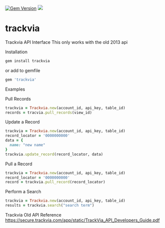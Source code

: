 [![Gem Version](https://badge.fury.io/rb/trackvia.svg)](https://badge.fury.io/rb/trackvia)
![](http://ruby-gem-downloads-badge.herokuapp.com/trackvia)
# trackvia
Trackvia API Interface
This only works with the old 2013 api

Installation

```ruby
gem install trackvia
```
or add to gemfile
```ruby
gem 'trackvia'
```

Examples


Pull Records
```ruby
trackvia = Trackvia.new(account_id, api_key, table_id)
records = tracvia.pull_records(view_id)
```

Update a Record
```ruby
trackvia = Trackvia.new(account_id, api_key, table_id)
record_locator = '0000000000'
data = {
  name: "new name"
}
trackvia.update_record(record_locator, data)
```

Pull a Record
```ruby
trackvia = Trackvia.new(account_id, api_key, table_id)
record_locator = '0000000000'
record = trackvia.pull_record(record_locator)
```

Perform a Search
```ruby
trackvia = Trackvia.new(account_id, api_key, table_id)
results = trackvia.search("search term")
```

Trackvia Old API Reference
https://secure.trackvia.com/app/static/TrackVia_API_Developers_Guide.pdf
